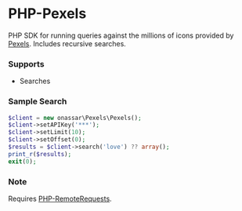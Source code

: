 # PHP-Pexels
PHP SDK for running queries against the millions of icons provided by
[Pexels](https://pexels.com). Includes recursive searches.

### Supports
- Searches

### Sample Search
``` php
$client = new onassar\Pexels\Pexels();
$client->setAPIKey('***');
$client->setLimit(10);
$client->setOffset(0);
$results = $client->search('love') ?? array();
print_r($results);
exit(0);
```

### Note
Requires
[PHP-RemoteRequests](https://github.com/onassar/PHP-RemoteRequests).
